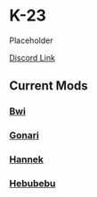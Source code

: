 # K-23

Placeholder

[Discord Link](#)

## Current Mods

### [Bwi](http://localhost:5173/Pages/Path%20of%20Titans/Guides/Curve%20Overrides/Modded%20Dinosaurs/K-23/Mod-Bwi.html)
### [Gonari](http://localhost:5173/Pages/Path%20of%20Titans/Guides/Curve%20Overrides/Modded%20Dinosaurs/K-23/Mod-Gonari.html)
### [Hannek](http://localhost:5173/Pages/Path%20of%20Titans/Guides/Curve%20Overrides/Modded%20Dinosaurs/K-23/Mod-Hannek.html)
### [Hebubebu](http://localhost:5173/Pages/Path%20of%20Titans/Guides/Curve%20Overrides/Modded%20Dinosaurs/K-23/Mod-Hebubebu.html)